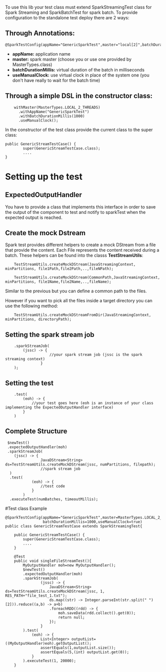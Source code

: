 To use this lib your test class must extend SparkStreamingTest class for Spark Streaming and SparkBatchTest for spark batch.
To provide configuration to the standalone test deploy there are 2 ways:

## Through Annotations:
```
@SparkTestConfig(appName="GenericSparkTest",master="local[2]",batchDurationMillis=1000,useManualClock=true)
```
- **appName:** application name
- **master:** spark master (choose you or use one provided by MasterTypes.class)</li>
- **batchDurationMillis:** virtual duration of the batch in milliseconds</li>
- **useManualClock:** use virtual clock in place of the system one (you don't have really to wait for the batch time)</li>

## Through a simple DSL in the constructor class:
```
	withMaster(MasterTypes.LOCAL_2_THREADS)
	  .withAppName("GenericSparkTest")
	  .withBatchDurationMillis(1000)
	  .useManualClock();
```
In the constructor of the test class provide the current class to the super class:
```
public GenericStreamTestCase() {
		super(GenericStreamTestCase.class);
		....
}
```

Setting up the test
================
## ExpectedOutputHandler
You have to provide a class that implements this interface in order to save the output 
of the component to test and notify to sparkTest when the expected output is reached.

## Create the mock Dstream
Spark test provides different helpers to create a mock DStream from a file that provide the content. Each File represents the content received during a batch. 
These helpers can be found into the classs **TestStreamUtils**:
```
	TestStreamUtils.createMockDStream(JavaStreamingContext, minPartitions, file1Path,file2Path,..,fileNPath);
```
```
	TestStreamUtils.createMockDStream(CommonPath,JavaStreamingContext, minPartitions, file1Name,file2Name,..,fileName);
```
Similar to the previous but you can define a common path to the files.

However if you want to pick all the files inside a target directory you can use the following method:
```
	TestStreamUtils.createMockDStreamFromDir(JavaStreamingContext, minPartitions, directoryPath);
```


## Setting the spark stream job
```
	.sparkStreamJob(
		(jssc) -> {	
					//your spark stream job (jssc is the spark streaming context)
				}
	);
```
## Setting the test
```
	.test(
		(eoh) -> {
			//your test goes here (eoh is an instance of your class implementing the ExpectedOutputHandler interface)
		}
	)
```	
## Complete Structure
```
 $newTest()
 .expectedOutputHandler(moh)
 .sparkStreamJob(
	(jssc) -> {
				JavaDStream<String> ds=TestStreamUtils.createMockDStream(jssc, numPartitions, filepath);
				//spark stream job
  )
  .test(
			(eoh) -> {
				//test code
			}
		)
  .executeTest(numBatches, timeoutMillis);
```

#Test class Example

```
@SparkTestConfig(appName="GenericSparkTest",master=MasterTypes.LOCAL_2_THREADS,
				 batchDurationMillis=1000,useManualClock=true)
public class GenericStreamTestCase extends SparkStreamingTest{
	
	public GenericStreamTestCase() {
		super(GenericStreamTestCase.class);
	    ....
	}
	
	@Test
	public void singleFileStreamTest(){
		MyOutputHandler moh=new MyOutputHandler();
		$newTest()
		.expectedOutputHandler(moh)
		.sparkStreamJob(
				(jssc) -> {
					JavaDStream<String> ds=TestStreamUtils.createMockDStream(jssc, 1, RES_PATH+"file_test_1.txt");
					ds.map((str) -> Integer.parseInt(str.split(" ")[2])).reduce((a,b) -> a+b)
					.foreachRDD((rdd) -> {
						moh.saveData(rdd.collect().get(0));
						return null;
					});
				}
		).test(
			(eoh) -> {
				List<Integer> outputList=((MyOutputHandler)eoh).getOutputList();
				assertEquals(1,outputList.size());
				assertEquals(5,(int) outputList.get(0));
			}
		).executeTest(1, 20000);
	}
```
